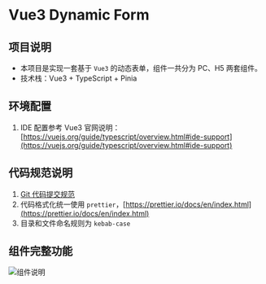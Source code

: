 # Vue3 Dynamic Form

## 项目说明

- 本项目是实现一套基于 `Vue3` 的动态表单，组件一共分为 PC、H5 两套组件。
- 技术栈：Vue3 + TypeScript + Pinia

## 环境配置

1. IDE 配置参考 Vue3 官网说明：[https://vuejs.org/guide/typescript/overview.html#ide-support](https://vuejs.org/guide/typescript/overview.html#ide-support)

## 代码规范说明

1. [Git 代码提交规范](https://github.com/angular/angular/blob/22b96b9/CONTRIBUTING.md#-commit-message-guidelines)
1. 代码格式化统一使用 `prettier`，[https://prettier.io/docs/en/index.html](https://prettier.io/docs/en/index.html)
1. 目录和文件命名规则为 `kebab-case`

## 组件完整功能

![组件说明](https://admin.xuanmo.xin/api/my-admin/readFile?path=/upload/20220521223340569392.svg)
